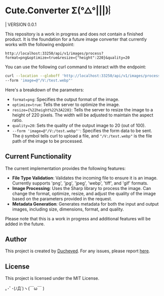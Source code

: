 # Cute.Converter Σ(°△°|||)︴

| VERSION 0.0.1

This repository is a work in progress and does not contain a finished product. It is the foundation for a future image converter that currently works with the following endpoint:

```
http://localhost:33250/api/v1/images/process?format=png&optimize=true&resize={"height":220}&quality=20
```

You can use the following curl command to interact with the endpoint:

```bash
curl --location --globoff 'http://localhost:33250/api/v1/images/process?format=png&optimize=true&resize={%22height%22%3A220}&quality=20' \
--form 'image=@"/V:/test.webp"'
```

Here's a breakdown of the parameters:

- `format=png`: Specifies the output format of the image.
- `optimize=true`: Tells the server to optimize the image.
- `resize={%22height%22%3A220}`: Tells the server to resize the image to a height of 220 pixels. The width will be adjusted to maintain the aspect ratio.
- `quality=20`: Sets the quality of the output image to 20 (out of 100).
- `--form 'image=@"/V:/test.webp"'`: Specifies the form data to be sent. The `@` symbol tells curl to upload a file, and `"/V:/test.webp"` is the file path of the image to be processed.

## Current Functionality

The current implementation provides the following features:

- **File Type Validation**: Validates the incoming file to ensure it is an image. Currently supports 'png', 'jpg', 'jpeg', 'webp', 'tiff', and 'gif' formats.
- **Image Processing**: Uses the Sharp library to process the image. Can change the format, optimize, resize, and adjust the quality of the image based on the parameters provided in the request.
- **Metadata Generation**: Generates metadata for both the input and output images, including size, dimensions, format, and quality.

Please note that this is a work in progress and additional features will be added in the future.


## Author

This project is created by [Ducheved](https://github.com/Ducheved). For any issues, please report [here](https://github.com/Ducheved/Cute.Converter/issues).

## License

This project is licensed under the MIT License. 

｡･ﾟ･(ﾉД`)ヽ(￣ω￣ )
